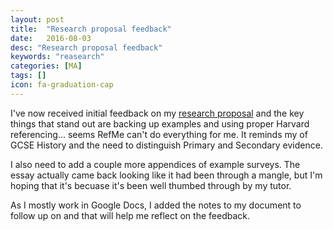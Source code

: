 ```yaml
---
layout: post
title:  "Research proposal feedback"
date:   2016-08-03
desc: "Research proposal feedback"
keywords: "reasearch"
categories: [MA]
tags: []
icon: fa-graduation-cap
---
```

I've now received initial feedback on my [research proposal](https://docs.google.com/document/d/1Wm93JbaeT_QREJJaxCdvQqXaHiiXJ5ihIAhBJ4aI3TM/edit#heading=h.lgpe764hzwlv) and the key things that stand out are backing up examples and using proper Harvard referencing... seems RefMe can't do everything for me. It reminds my of GCSE History and the need to distinguish Primary and Secondary evidence.

I also need to add a couple more appendices of example surveys. The essay actually came back looking like it had been through a mangle, but I'm hoping that it's becuase it's been well thumbed through by my tutor.

As I mostly work in Google Docs, I added the notes to my document to follow up on and that will help me reflect on the feedback.
